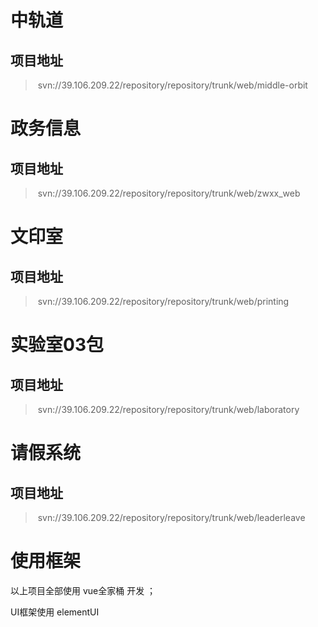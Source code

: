 # 中轨道

## 项目地址

> ​	svn://39.106.209.22/repository/repository/trunk/web/middle-orbit

# 政务信息

## 项目地址

> ​	svn://39.106.209.22/repository/repository/trunk/web/zwxx_web

# 文印室

## 项目地址

> ​	svn://39.106.209.22/repository/repository/trunk/web/printing

# 实验室03包

## 项目地址

> ​	svn://39.106.209.22/repository/repository/trunk/web/laboratory

# 请假系统

## 项目地址

> ​	svn://39.106.209.22/repository/repository/trunk/web/leaderleave



# 使用框架

以上项目全部使用 vue全家桶 开发 ；

UI框架使用 elementUI



